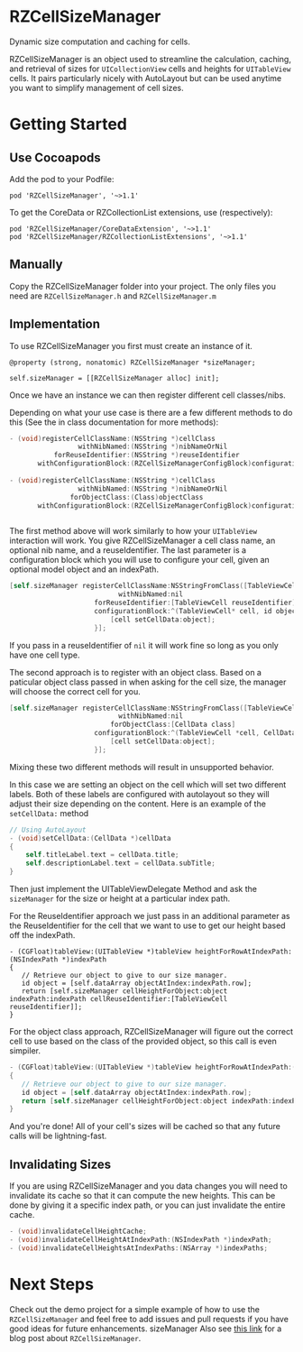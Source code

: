 RZCellSizeManager
=================

Dynamic size computation and caching for cells.

RZCellSizeManager is an object used to streamline the calculation, caching, and retrieval of sizes for `UICollectionView` cells and heights for `UITableView` cells.  It pairs particularly nicely with AutoLayout but can be used anytime you want to simplify management of cell sizes.


Getting Started
===============

Use Cocoapods
------------------
Add the pod to your Podfile:

```
pod 'RZCellSizeManager', '~>1.1'
```

To get the CoreData or RZCollectionList extensions, use (respectively):

```
pod 'RZCellSizeManager/CoreDataExtension', '~>1.1'
pod 'RZCellSizeManager/RZCollectionListExtensions', '~>1.1'
```


Manually
---------

Copy the RZCellSizeManager folder into your project.  The only files you need are `RZCellSizeManager.h` and `RZCellSizeManager.m`

Implementation
--------------

To use RZCellSizeManager you first must create an instance of it.

```
@property (strong, nonatomic) RZCellSizeManager *sizeManager;
```
```
self.sizeManager = [[RZCellSizeManager alloc] init];

```

Once we have an instance we can then register different cell classes/nibs.

Depending on what your use case is there are a few different methods to do this (See the in class documentation for more methods):

```objective-c
- (void)registerCellClassName:(NSString *)cellClass
                 withNibNamed:(NSString *)nibNameOrNil
           forReuseIdentifier:(NSString *)reuseIdentifier
       withConfigurationBlock:(RZCellSizeManagerConfigBlock)configurationBlock; 
       
- (void)registerCellClassName:(NSString *)cellClass
                 withNibNamed:(NSString *)nibNameOrNil
               forObjectClass:(Class)objectClass
       withConfigurationBlock:(RZCellSizeManagerConfigBlock)configurationBlock;
       
```

The first method above will work similarly to how your `UITableView` interaction will work.  You give RZCellSizeManager a cell class name, an optional nib name, and a reuseIdentifier.  The last parameter is a configuration block which you will use to configure your cell, given an optional model object and an indexPath.

```objective-c
[self.sizeManager registerCellClassName:NSStringFromClass([TableViewCell class]) 
                           withNibNamed:nil 
                     forReuseIdentifier:[TableViewCell reuseIdentifier] 
                     configurationBlock:^(TableViewCell* cell, id object) {
                         [cell setCellData:object];
                     }];
```
If you pass in a reuseIdentifier of `nil` it will work fine so long as you only have one cell type.
    
The second approach is to register with an object class.  Based on a paticular object class passed in when asking for the cell size, the manager will choose the correct cell for you.

```objective-c
[self.sizeManager registerCellClassName:NSStringFromClass([TableViewCell class]) 
                           withNibNamed:nil 
                         forObjectClass:[CellData class] 
                     configurationBlock:^(TableViewCell *cell, CellData *object) {
                         [cell setCellData:object];
                     }];
```
Mixing these two different methods will result in unsupported behavior.

In this case we are setting an object on the cell which will set two different labels.  Both of these labels are configured with autolayout so they will adjust their size depending on the content.  Here is an example of the  `setCellData:` method

```objective-c
// Using AutoLayout
- (void)setCellData:(CellData *)cellData
{
    self.titleLabel.text = cellData.title;
    self.descriptionLabel.text = cellData.subTitle;
}
```

Then just implement the UITableViewDelegate Method and ask the `sizeManager` for the size or height at a particular index path.

For the ReuseIdentifier approach we just pass in an additional parameter as the ReuseIdentifier for the cell that we want to use to get our height based off the indexPath.

```
- (CGFloat)tableView:(UITableView *)tableView heightForRowAtIndexPath:(NSIndexPath *)indexPath
{
   // Retrieve our object to give to our size manager.
   id object = [self.dataArray objectAtIndex:indexPath.row];
   return [self.sizeManager cellHeightForObject:object indexPath:indexPath cellReuseIdentifier:[TableViewCell reuseIdentifier]];	
}
```     

For the object class approach, RZCellSizeManager will figure out the correct cell to use based on the class of the provided object, so this call is even simpiler.

```objective-c
- (CGFloat)tableView:(UITableView *)tableView heightForRowAtIndexPath:(NSIndexPath *)indexPath
{
   // Retrieve our object to give to our size manager.
   id object = [self.dataArray objectAtIndex:indexPath.row];
   return [self.sizeManager cellHeightForObject:object indexPath:indexPath];
}
```

And you're done! All of your cell's sizes will be cached so that any future calls will be lightning-fast.


Invalidating Sizes
------------------

If you are using RZCellSizeManager and you data changes you will need to invalidate its cache so that it can compute the new heights.  This can be done by giving it a specific index path, or you can just invalidate the entire cache.

```objective-c
- (void)invalidateCellHeightCache;
- (void)invalidateCellHeightAtIndexPath:(NSIndexPath *)indexPath;
- (void)invalidateCellHeightsAtIndexPaths:(NSArray *)indexPaths;
```

Next Steps
==========

Check out the demo project for a simple example of how to use the ```RZCellSizeManager``` and feel free to add issues and pull requests if you have good ideas for future enhancements.
sizeManager
Also see [this link](http://www.raizlabs.com/dev/2014/02/leveraging-auto-layout-for-dynamic-cell-heights) for a blog post about `RZCellSizeManager`.
